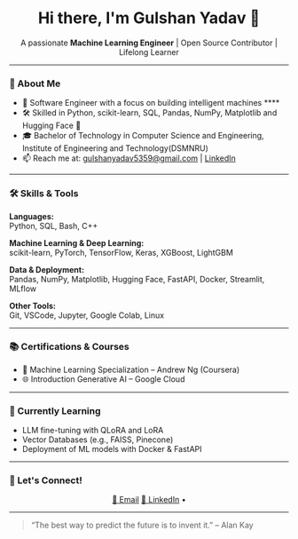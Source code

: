 <h1 align="center">Hi there, I'm Gulshan Yadav 👋</h1>

<p align="center">
  A passionate <b>Machine Learning Engineer</b> | Open Source Contributor | Lifelong Learner
</p>

---

### 🧠 About Me

- 💼 Software Engineer with a focus on building intelligent machines ****
- 🛠️ Skilled in Python, scikit-learn, SQL, Pandas, NumPy, Matplotlib and Hugging Face 🤗
- 🎓 Bachelor of Technology in Computer Science and Engineering, Institute of Engineering and Technology(DSMNRU)
- 📫 Reach me at: gulshanyadav5359@gmail.com | [LinkedIn](www.linkedin.com/in/gulshan-yadav-969820290)

---


### 🛠️ Skills & Tools

**Languages:**  
Python, SQL, Bash, C++

**Machine Learning & Deep Learning:**  
scikit-learn, PyTorch, TensorFlow, Keras, XGBoost, LightGBM

**Data & Deployment:**  
Pandas, NumPy, Matplotlib, Hugging Face, FastAPI, Docker, Streamlit, MLflow

**Other Tools:**  
Git, VSCode, Jupyter, Google Colab, Linux

---


### 📚 Certifications & Courses

- 🤖 Machine Learning Specialization – Andrew Ng (Coursera)
- 🌐 Introduction Generative AI  – Google Cloud


---

### 🌱 Currently Learning

- LLM fine-tuning with QLoRA and LoRA
- Vector Databases (e.g., FAISS, Pinecone)
- Deployment of ML models with Docker & FastAPI

---

### 🤝 Let's Connect!

<p align="center">
  <a href="gulshanyadav5359@gmail.com">📧 Email</a> 
  <a href="www.linkedin.com/in/gulshan-yadav-969820290">🔗 LinkedIn</a> •
 
</p>

---

> “The best way to predict the future is to invent it.” – Alan Kay
